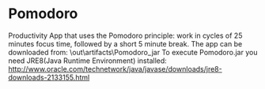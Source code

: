 # Pomodoro
Productivity App that uses the Pomodoro principle: work in cycles of 25 minutes focus time, followed by a short 5 minute break.
The app can be downloaded from: \out\artifacts\Pomodoro_jar 
To execute Pomodoro.jar you need JRE8(Java Runtime Environment) installed: http://www.oracle.com/technetwork/java/javase/downloads/jre8-downloads-2133155.html 
